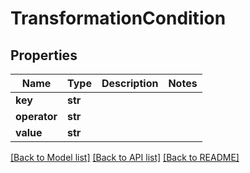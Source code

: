 # TransformationCondition

## Properties
Name | Type | Description | Notes
------------ | ------------- | ------------- | -------------
**key** | **str** |  | 
**operator** | **str** |  | 
**value** | **str** |  | 

[[Back to Model list]](../README.md#documentation-for-models) [[Back to API list]](../README.md#documentation-for-api-endpoints) [[Back to README]](../README.md)


